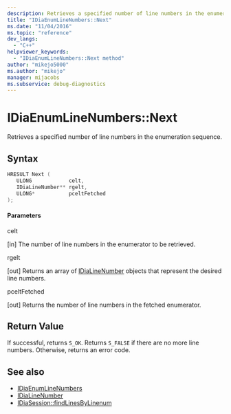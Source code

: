 ```yaml
---
description: Retrieves a specified number of line numbers in the enumeration sequence.
title: "IDiaEnumLineNumbers::Next"
ms.date: "11/04/2016"
ms.topic: "reference"
dev_langs:
  - "C++"
helpviewer_keywords:
  - "IDiaEnumLineNumbers::Next method"
author: "mikejo5000"
ms.author: "mikejo"
manager: mijacobs
ms.subservice: debug-diagnostics
---
```


# IDiaEnumLineNumbers::Next

Retrieves a specified number of line numbers in the enumeration sequence.

## Syntax

```c++
HRESULT Next ( 
   ULONG            celt,
   IDiaLineNumber** rgelt,
   ULONG*           pceltFetched
);
```

#### Parameters

celt

[in] The number of line numbers in the enumerator to be retrieved.

rgelt

[out] Returns an array of [IDiaLineNumber](../../debugger/debug-interface-access/idialinenumber.md) objects that represent the desired line numbers.

pceltFetched

[out] Returns the number of line numbers in the fetched enumerator.

## Return Value

If successful, returns `S_OK`. Returns `S_FALSE` if there are no more line numbers. Otherwise, returns an error code.

## See also

- [IDiaEnumLineNumbers](../../debugger/debug-interface-access/idiaenumlinenumbers.md)
- [IDiaLineNumber](../../debugger/debug-interface-access/idialinenumber.md)
- [IDiaSession::findLinesByLinenum](../../debugger/debug-interface-access/idiasession-findlinesbylinenum.md)
